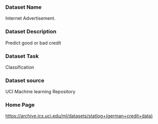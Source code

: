 ### Dataset Name

Internet Advertisement.

### Dataset Description

Predict good or bad credit

### Dataset Task

Classification

### Dataset source

UCI 
Machine learning Repository

### Home Page
https://archive.ics.uci.edu/ml/datasets/statlog+(german+credit+data)







